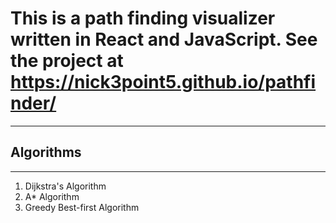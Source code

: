 # This is a path finding visualizer written in React and JavaScript. See the project at https://nick3point5.github.io/pathfinder/
---
## Algorithms
---
1) Dijkstra's Algorithm
2) A* Algorithm
3) Greedy Best-first Algorithm
